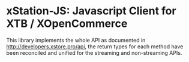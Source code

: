 # xStation-JS: Javascript Client for XTB / XOpenCommerce

This library implements the whole API as documented in http://developers.xstore.pro/api, the return types for each method have been reconciled and
unified for the streaming and non-streaming APIs.
